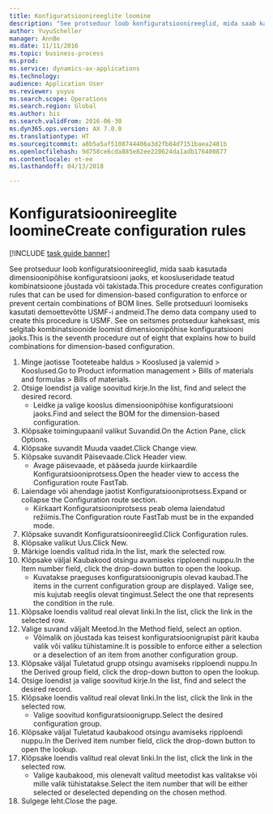 ```yaml
--- 
title: Konfiguratsioonireeglite loomine
description: "See protseduur loob konfiguratsioonireeglid, mida saab kasutada dimensioonipõhise konfiguratsiooni jaoks, et koosluseridade teatud kombinatsioone jõustada või takistada."
author: YuyuScheller
manager: AnnBe
ms.date: 11/11/2016
ms.topic: business-process
ms.prod: 
ms.service: dynamics-ax-applications
ms.technology: 
audience: Application User
ms.reviewer: yuyus
ms.search.scope: Operations
ms.search.region: Global
ms.author: bis
ms.search.validFrom: 2016-06-30
ms.dyn365.ops.version: AX 7.0.0
ms.translationtype: HT
ms.sourcegitcommit: a8b5a5af5108744406a3d2fb84d7151baea2481b
ms.openlocfilehash: 9d758ce6cda885e82ee220624da1adb176400877
ms.contentlocale: et-ee
ms.lasthandoff: 04/13/2018

---
```

# <a name="create-configuration-rules"></a><span data-ttu-id="a98f3-103">Konfiguratsioonireeglite loomine</span><span class="sxs-lookup"><span data-stu-id="a98f3-103">Create configuration rules</span></span>

[!INCLUDE [task guide banner](../../includes/task-guide-banner.md)]

<span data-ttu-id="a98f3-104">See protseduur loob konfiguratsioonireeglid, mida saab kasutada dimensioonipõhise konfiguratsiooni jaoks, et koosluseridade teatud kombinatsioone jõustada või takistada.</span><span class="sxs-lookup"><span data-stu-id="a98f3-104">This procedure creates configuration rules that can be used for dimension-based configuration to enforce or prevent certain combinations of BOM lines.</span></span> <span data-ttu-id="a98f3-105">Selle protseduuri loomiseks kasutati demoettevõtte USMF-i andmeid.</span><span class="sxs-lookup"><span data-stu-id="a98f3-105">The demo data company used to create this procedure is USMF.</span></span> <span data-ttu-id="a98f3-106">See on seitsmes protseduur kaheksast, mis selgitab kombinatsioonide loomist dimensioonipõhise konfiguratsiooni jaoks.</span><span class="sxs-lookup"><span data-stu-id="a98f3-106">This is the seventh procedure out of eight that explains how to build combinations for dimension-based configuration.</span></span>

1. <span data-ttu-id="a98f3-107">Minge jaotisse Tooteteabe haldus > Kooslused ja valemid > Kooslused.</span><span class="sxs-lookup"><span data-stu-id="a98f3-107">Go to Product information management > Bills of materials and formulas > Bills of materials.</span></span>
2. <span data-ttu-id="a98f3-108">Otsige loendist ja valige soovitud kirje.</span><span class="sxs-lookup"><span data-stu-id="a98f3-108">In the list, find and select the desired record.</span></span>
    * <span data-ttu-id="a98f3-109">Leidke ja valige kooslus dimensioonipõhise konfiguratsiooni jaoks.</span><span class="sxs-lookup"><span data-stu-id="a98f3-109">Find and select the BOM for the dimension-based configuration.</span></span>  
3. <span data-ttu-id="a98f3-110">Klõpsake toimingupaanil valikut Suvandid.</span><span class="sxs-lookup"><span data-stu-id="a98f3-110">On the Action Pane, click Options.</span></span>
4. <span data-ttu-id="a98f3-111">Klõpsake suvandit Muuda vaadet.</span><span class="sxs-lookup"><span data-stu-id="a98f3-111">Click Change view.</span></span>
5. <span data-ttu-id="a98f3-112">Klõpsake suvandit Päisevaade.</span><span class="sxs-lookup"><span data-stu-id="a98f3-112">Click Header view.</span></span>
    * <span data-ttu-id="a98f3-113">Avage päisevaade, et pääseda juurde kiirkaardile Konfiguratsiooniprotsess.</span><span class="sxs-lookup"><span data-stu-id="a98f3-113">Open the header view to access the Configuration route FastTab.</span></span>  
6. <span data-ttu-id="a98f3-114">Laiendage või ahendage jaotist Konfiguratsiooniprotsess.</span><span class="sxs-lookup"><span data-stu-id="a98f3-114">Expand or collapse the Configuration route section.</span></span>
    * <span data-ttu-id="a98f3-115">Kiirkaart Konfiguratsiooniprotsess peab olema laiendatud režiimis.</span><span class="sxs-lookup"><span data-stu-id="a98f3-115">The Configuration route FastTab must be in the expanded mode.</span></span>  
7. <span data-ttu-id="a98f3-116">Klõpsake suvandit Konfiguratsioonireeglid.</span><span class="sxs-lookup"><span data-stu-id="a98f3-116">Click Configuration rules.</span></span>
8. <span data-ttu-id="a98f3-117">Klõpsake valikut Uus.</span><span class="sxs-lookup"><span data-stu-id="a98f3-117">Click New.</span></span>
9. <span data-ttu-id="a98f3-118">Märkige loendis valitud rida.</span><span class="sxs-lookup"><span data-stu-id="a98f3-118">In the list, mark the selected row.</span></span>
10. <span data-ttu-id="a98f3-119">Klõpsake väljal Kaubakood otsingu avamiseks ripploendi nuppu.</span><span class="sxs-lookup"><span data-stu-id="a98f3-119">In the Item number field, click the drop-down button to open the lookup.</span></span>
    * <span data-ttu-id="a98f3-120">Kuvatakse praeguses konfiguratsioonigrupis olevad kaubad.</span><span class="sxs-lookup"><span data-stu-id="a98f3-120">The items in the current configuration group are displayed.</span></span> <span data-ttu-id="a98f3-121">Valige see, mis kujutab reeglis olevat tingimust.</span><span class="sxs-lookup"><span data-stu-id="a98f3-121">Select the one that represents the condition in the rule.</span></span>  
11. <span data-ttu-id="a98f3-122">Klõpsake loendis valitud real olevat linki.</span><span class="sxs-lookup"><span data-stu-id="a98f3-122">In the list, click the link in the selected row.</span></span>
12. <span data-ttu-id="a98f3-123">Valige suvand väljalt Meetod.</span><span class="sxs-lookup"><span data-stu-id="a98f3-123">In the Method field, select an option.</span></span>
    * <span data-ttu-id="a98f3-124">Võimalik on jõustada kas teisest konfiguratsioonigrupist pärit kauba valik või valiku tühistamine.</span><span class="sxs-lookup"><span data-stu-id="a98f3-124">It is possible to enforce either a selection or a deselection of an item from another configuration group.</span></span>  
13. <span data-ttu-id="a98f3-125">Klõpsake väljal Tuletatud grupp otsingu avamiseks ripploendi nuppu.</span><span class="sxs-lookup"><span data-stu-id="a98f3-125">In the Derived group field, click the drop-down button to open the lookup.</span></span>
14. <span data-ttu-id="a98f3-126">Otsige loendist ja valige soovitud kirje.</span><span class="sxs-lookup"><span data-stu-id="a98f3-126">In the list, find and select the desired record.</span></span>
15. <span data-ttu-id="a98f3-127">Klõpsake loendis valitud real olevat linki.</span><span class="sxs-lookup"><span data-stu-id="a98f3-127">In the list, click the link in the selected row.</span></span>
    * <span data-ttu-id="a98f3-128">Valige soovitud konfiguratsioonigrupp.</span><span class="sxs-lookup"><span data-stu-id="a98f3-128">Select the desired configuration group.</span></span>  
16. <span data-ttu-id="a98f3-129">Klõpsake väljal Tuletatud kaubakood otsingu avamiseks ripploendi nuppu.</span><span class="sxs-lookup"><span data-stu-id="a98f3-129">In the Derived item number field, click the drop-down button to open the lookup.</span></span>
17. <span data-ttu-id="a98f3-130">Klõpsake loendis valitud real olevat linki.</span><span class="sxs-lookup"><span data-stu-id="a98f3-130">In the list, click the link in the selected row.</span></span>
    * <span data-ttu-id="a98f3-131">Valige kaubakood, mis olenevalt valitud meetodist kas valitakse või mille valik tühistatakse.</span><span class="sxs-lookup"><span data-stu-id="a98f3-131">Select the item number that will be either selected or deselected depending on the chosen method.</span></span>  
18. <span data-ttu-id="a98f3-132">Sulgege leht.</span><span class="sxs-lookup"><span data-stu-id="a98f3-132">Close the page.</span></span>


